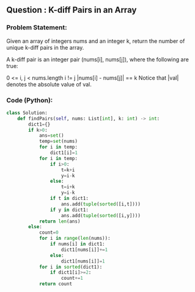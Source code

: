 ## Question : K-diff Pairs in an Array

### Problem Statement:
Given an array of integers nums and an integer k, return the number of unique k-diff pairs in the array.

A k-diff pair is an integer pair (nums[i], nums[j]), where the following are true:

0 <= i, j < nums.length
i != j
|nums[i] - nums[j]| == k
Notice that |val| denotes the absolute value of val.
### Code (Python):
```python
class Solution:
    def findPairs(self, nums: List[int], k: int) -> int:
        dict1={}
        if k>0:
            ans=set()
            temp=set(nums)
            for i in temp:
                dict1[i]=1
            for i in temp:
                if i>0:
                    t=k+i
                    y=i-k
                else:
                    t=i+k
                    y=i-k
                if t in dict1:
                    ans.add(tuple(sorted([i,t])))
                if y in dict1:
                    ans.add(tuple(sorted([i,y])))
            return len(ans)
        else:
            count=0
            for i in range(len(nums)):
                if nums[i] in dict1:
                    dict1[nums[i]]+=1
                else:
                    dict1[nums[i]]=1
            for i in sorted(dict1):
                if dict1[i]>=2:
                    count+=1
            return count
